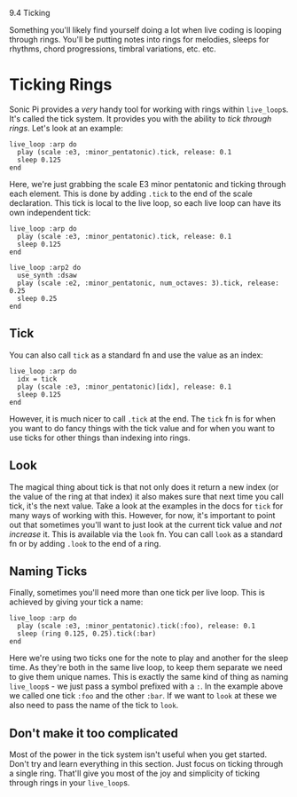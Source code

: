 9.4 Ticking

Something you'll likely find yourself doing a lot when live coding is
looping through rings. You'll be putting notes into rings for melodies,
sleeps for rhythms, chord progressions, timbral variations, etc. etc.

# Ticking Rings

Sonic Pi provides a *very* handy tool for working with rings within
`live_loop`s. It's called the tick system. It provides you with the ability to *tick through rings*. Let's look at an example:

```
live_loop :arp do
  play (scale :e3, :minor_pentatonic).tick, release: 0.1
  sleep 0.125
end
```

Here, we're just grabbing the scale E3 minor pentatonic and ticking through each element. This is done by adding `.tick` to the end of the scale declaration. This tick is local to the live loop, so each live loop can have its own independent tick:

```
live_loop :arp do
  play (scale :e3, :minor_pentatonic).tick, release: 0.1
  sleep 0.125
end

live_loop :arp2 do
  use_synth :dsaw
  play (scale :e2, :minor_pentatonic, num_octaves: 3).tick, release: 0.25
  sleep 0.25
end
```

## Tick

You can also call `tick` as a standard fn and use the value as an index:

```
live_loop :arp do
  idx = tick
  play (scale :e3, :minor_pentatonic)[idx], release: 0.1
  sleep 0.125
end
```

However, it is much nicer to call `.tick` at the end. The `tick` fn is
for when you want to do fancy things with the tick value and for when
you want to use ticks for other things than indexing into rings.


## Look

The magical thing about tick is that not only does it return a new index
(or the value of the ring at that index) it also makes sure that next
time you call tick, it's the next value. Take a look at the examples in
the docs for `tick` for many ways of working with this. However, for
now, it's important to point out that sometimes you'll want to just look
at the current tick value and *not increase* it. This is available via
the `look` fn. You can call `look` as a standard fn or by adding `.look`
to the end of a ring.

## Naming Ticks

Finally, sometimes you'll need more than one tick per live loop. This is achieved by giving your tick a name:

```
live_loop :arp do
  play (scale :e3, :minor_pentatonic).tick(:foo), release: 0.1
  sleep (ring 0.125, 0.25).tick(:bar)
end
```

Here we're using two ticks one for the note to play and another for the
sleep time. As they're both in the same live loop, to keep them separate
we need to give them unique names. This is exactly the same kind of
thing as naming `live_loop`s - we just pass a symbol prefixed with a
`:`. In the example above we called one tick `:foo` and the other
`:bar`. If we want to `look` at these we also need to pass the name of
the tick to `look`.

## Don't make it too complicated

Most of the power in the tick system isn't useful when you get
started. Don't try and learn everything in this section. Just focus on
ticking through a single ring. That'll give you most of the joy and
simplicity of ticking through rings in your `live_loop`s.
